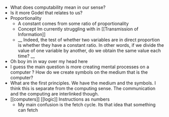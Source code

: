 - What does computability mean in our sense?
- Is it more Godel that relates to us?
- Proportionality
    - A constant comes from some ratio of proportionality
    - Concept Im currently struggling with in [[Transmission of Information]]
    - __  Indeed, the test of whether two variables are in direct proportion is whether they have a constant ratio. In other words, if we divide the value of one variable by another, do we obtain the same value each time? __
- Oh boy im in way over my head here
- I guess the main question is more creating mental processes on a computer ? How do we create symbols on the medium that is the computer?
- What are the first principles. We have the medium and the symbols. I think this is separate from the computing sense. The communication and the computing are interlinked though.
- [[computers]] [[logic]] Instructions as numbers
    - My main confusion is the fetch cycle. Its that idea that something can fetch
